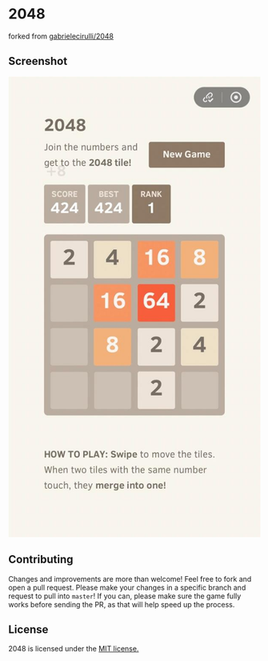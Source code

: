 # 2048
forked from [gabrielecirulli/2048](https://github.com/gabrielecirulli/2048/)

## Screenshot
<p align="center">
  <img src="https://github.com/sept7733/2048/blob/main/images/screenshot.jpg" alt="Screenshot"/>
</p>

## Contributing
Changes and improvements are more than welcome! Feel free to fork and open a pull request. Please make your changes in a specific branch and request to pull into `master`! If you can, please make sure the game fully works before sending the PR, as that will help speed up the process.

## License
2048 is licensed under the [MIT license.](https://github.com/sept7733/2048/blob/main/LICENSE)
